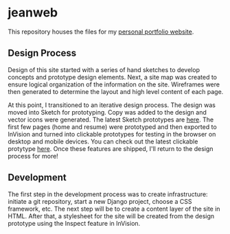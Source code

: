 # jeanweb
This repository houses the files for my [personal portfolio website](jeanmruggiero.com).

## Design Process
Design of this site started with a series of hand sketches to develop concepts and prototype design elements. Next, a site map was created to ensure logical organization of the information on the site. Wireframes were then generated to determine the layout and high level content of each page.

At this point, I transitioned to an iterative design process. The design was moved into Sketch for prototyping. Copy was added to the design and vector icons were generated. The latest Sketch prototypes are [here](https://github.com/jeanruggiero/jeanweb/tree/master/design). The first few pages (home and resume) were prototyped and then exported to InVision and turned into clickable prototypes for testing in the browser on desktop and mobile devices. You can check out the latest clickable protytype [here](https://jeanruggiero459410.invisionapp.com/public/share/6NWU232XG#/screens/474630978). Once these features are shipped, I'll return to the design process for more!

## Development
The first step in the development process was to create infrastructure: initiate a git repository, start a new Django project, choose a CSS framework, etc. The next step will be to create a content layer of the site in HTML. After that, a stylesheet for the site will be created from the design prototype using the Inspect feature in InVision.
